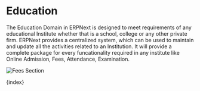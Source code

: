 # Education


The Education Domain in ERPNext is designed to meet requirements of any educational Institute whether that is a school, college or any other private firm. ERPNext provides a centralized system, which can be used to maintain and update all the activities related to an Institution. It will provide a complete package for every funcationality required in any institute like Online Admission, Fees, Attendance, Examination.

<img class="screenshot" alt="Fees Section" src="{{docs_base_url}}/assets/img/education/module.png">

{index}